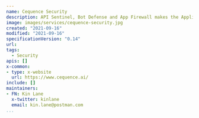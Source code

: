 ```yaml
---
name: Cequence Security
description: API Sentinel, Bot Defense and App Firewall makes the Application Security Platform the only runtime, multi-threat API security solution on the market.
image: images/services/cequence-security.jpg
created: "2021-09-16"
modified: "2021-09-16"
specificationVersion: "0.14"
url: 
tags:
  - Security
apis: []
x-common:
- type: x-website
  url: https://www.cequence.ai/
include: []
maintainers:
- FN: Kin Lane
  x-twitter: kinlane
  email: kin.lane@postman.com
...
```

